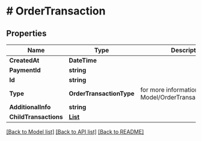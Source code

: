 # # OrderTransaction


## Properties 


Name | Type | Description | Notes
------------ | ------------- | ------------- | -------------
**CreatedAt**| **DateTime** |   | [optional]
**PaymentId**| **string** |   | [optional]
**Id**| **string** |   | [optional]
**Type**| **OrderTransactionType** |  for more information please, see Model/OrderTransactionType.php  | [optional]
**AdditionalInfo**| **string** |   | [optional]
**ChildTransactions**| [**List<OrderTransaction>**](OrderTransaction.md) |   | [optional]


[[Back to Model list]](../../README.md#models) [[Back to API list]](../../README.md#endpoints) [[Back to README]](../../README.md)

